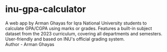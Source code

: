 # inu-gpa-calculator
A web app by Arman Ghayas for Iqra National University students to calculate GPA/CGPA using marks or grades. Features a built-in subject dataset from the 2023 curriculum, covering all departments and semesters. User-friendly and based on INU's official grading system.
<br>
Author - Arman Ghayas
